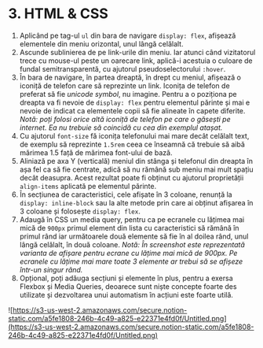 # 3. HTML & CSS

1. Aplicând pe tag-ul `ul` din bara de navigare `display: flex`, afișează elementele din meniu orizontal, unul lângă celălalt. 
2. Ascunde sublinierea de pe link-urile din meniu. Iar atunci când vizitatorul trece cu mouse-ul peste un oarecare link, aplică-i acestuia o culoare de fundal semitransparentă, cu ajutorul pseudoselectorului `:hover`.
3. În bara de navigare, în partea dreaptă, în drept cu meniul, afișează o iconiță de telefon care să reprezinte un link. Iconița de telefon de preferat să fie *unicode symbol*, nu imagine. Pentru a o poziționa pe dreapta va fi nevoie de `display: flex` pentru elementul părinte și mai e nevoie de indicat ca elementele copii să fie alineate în capete diferite. 
*Notă: poți folosi orice altă iconiță de telefon pe care o găsești pe internet. Ea nu trebuie să coincidă cu cea din exemplul atașat.*
4. Cu ajutorul `font-size` fă iconița telefonului mai mare decât celălalt text, de exemplu să reprezinte `1.5rem` ceea ce înseamnă că trebuie să aibă mărimea 1.5 față de mărimea font-ului de bază.
5. Aliniază pe axa Y (verticală) meniul din stânga și telefonul din dreapta în așa fel ca să fie centrate, adică să nu rămână sub meniu mai mult spațiu decât deasupra. Acest rezultat poate fi obținut cu ajutorul proprietății `align-items` aplicată pe elementul părinte.
6. În secțiunea de caracteristici, cele afișate în 3 coloane, renunță la `display: inline-block` sau la alte metode prin care ai obținut afișarea în 3 coloane și folosește `display: flex`. 
7. Adaugă în CSS un media query, pentru ca pe ecranele cu lățimea mai mică de `900px` primul element din lista cu caracteristici să rămână în primul rând iar următoarele două elemente să fie în al doilea rând, unul lângă celălalt, în două coloane. 
*Notă: În screenshot este reprezentată varianta de afișare pentru ecrane cu lățime mai mică de 900px. Pe ecranele cu lățime mai mare toate 3 elemente ar trebui să se afișeze într-un singur rând.* 
8. Opțional, poți adăuga secțiuni și elemente în plus, pentru a exersa Flexbox și Media Queries, deoarece sunt niște concepte foarte des utilizate și dezvoltarea unui automatism în acțiuni este foarte utilă.

![https://s3-us-west-2.amazonaws.com/secure.notion-static.com/a5fe1808-246b-4c49-a825-e22371e4fd0f/Untitled.png](https://s3-us-west-2.amazonaws.com/secure.notion-static.com/a5fe1808-246b-4c49-a825-e22371e4fd0f/Untitled.png)